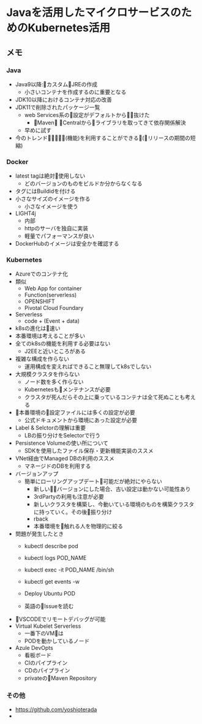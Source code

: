 # Javaを活用したマイクロサービスのためのKubernetes活用

## メモ

### Java
- Java9以降:カスタムJREの作成
  - 小さいコンテナを作成するのに重要となる
- JDK10以降におけるコンテナ対応の改善
- JDK11で削除されたパッケージ一覧
  - web Services系の設定がデフォルトから抜けた
    - Maven Centralからライブラリを取ってきて依存関係解決
  - 早めに試す
- 今のトレンド(機能)を利用することができる(リリースの期間の短縮)

### Docker
- latest tagは絶対使用しない
  - どのバージョンのものをビルドか分からなくなる
- タグにはBuildidを付ける
- 小さなサイズのイメージを作る
  - 小さなイメージを使う
- LIGHT4j
  - 内部
  - httpのサーバを独自に実装
  - 軽量でパフォーマンスが良い
- DockerHubのイメージは安全かを確認する

### Kubernetes
- Azureでのコンテナ化
- 類似
  - Web App for container
  - Function(serverless)
  - OPENSHIFT
  - Pivotal Cloud Foundary
- Serverless
  - code + (Event + data)
- k8sの進化は速い
- 本番環境は考えることが多い
- 全てのk8sの機能を利用する必要はない
  - J2EEと近いところがある
- 複雑な構成を作らない
  - 運用構成を変えればできること無理してk8sでしない
- 大規模クラスタを作らない
  - ノード数を多く作らない
  - Kubernetesもメンテナンスが必要
  - クラスタが死んだらその上に乗っているコンテナは全て死ぬことも考える
- 本番環境の設定ファイルには多くの設定が必要
  - 公式ドキュメントから環境にあった設定が必要
- Label & Selctorの理解は重要
  - LBの振り分けをSelectorで行う
- Persistence Volumeの使い所について
  - SDKを使用したファイル保存・更新機能実装のススメ 
- VNet経由でManaged DBの利用のススメ
  - マネージドのDBを利用する
- バージョンアップ
  - 簡単にローリングアップデート可能だが絶対にやらない
    - 新しいバージョンにした場合、古い設定は動かない可能性あり
    - 3rdPartyの利用も注意が必要
    - 新しいクラスタを構築し、今動いている環境のものを構築クラスタに持っていく。その後振り分け
    - rback
    - 本番環境を触れる人を物理的に絞る
- 問題が発生したとき
  - kubectl describe pod
  - kubectl logs POD_NAME
  - kubectl exec -it POD_NAME /bin/sh
  - kubectl get events -w
  - Deploy Ubuntu POD

  - 英語のIssueを読む
- VSCODEでリモートデバッグが可能
- Virtual Kubelet Serverless
  - 一番下のVMは
  - PODを動かしているノード
- Azule DevOpts
  - 看板ボード
  - CIのパイプライン
  - CDのパイプライン
  - privateのMaven Repository

### その他
- https://github.com/yoshioterada
- 
